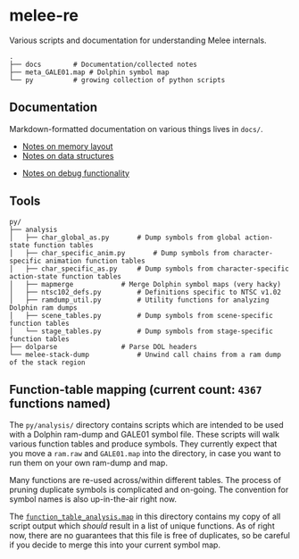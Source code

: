# melee-re
Various scripts and documentation for understanding Melee internals.


```
.
├── docs		# Documentation/collected notes
├── meta_GALE01.map	# Dolphin symbol map
└── py			# growing collection of python scripts
```


## Documentation

Markdown-formatted documentation on various things lives in `docs/`.

- [Notes on memory layout](docs/LINKERMAP.md)
- [Notes on data structures](docs/STRUCT.md)
* [Notes on debug functionality](docs/DEBUG.md)

## Tools  

```
py/
├── analysis
│   ├── char_global_as.py		# Dump symbols from global action-state function tables
│   ├── char_specific_anim.py		# Dump symbols from character-specific animation function tables
│   ├── char_specific_as.py		# Dump symbols from character-specific action-state function tables
│   ├── mapmerge			# Merge Dolphin symbol maps (very hacky)
│   ├── ntsc102_defs.py			# Definitions specific to NTSC v1.02
│   ├── ramdump_util.py			# Utility functions for analyzing Dolphin ram dumps
│   ├── scene_tables.py			# Dump symbols from scene-specific function tables
│   └── stage_tables.py			# Dump symbols from stage-specific function tables
├── dolparse				# Parse DOL headers
└── melee-stack-dump			# Unwind call chains from a ram dump of the stack region
```

## Function-table mapping (current count: `4367` functions named)
The `py/analysis/` directory contains scripts which are intended to be used
with a Dolphin ram-dump and GALE01 symbol file. These scripts will walk various
function tables and produce symbols. They currently expect that you move a 
`ram.raw` and `GALE01.map` into the directory, in case you want to run them
on your own ram-dump and map.

Many functions are re-used across/within different tables. The process of pruning 
duplicate symbols is complicated and on-going. The convention for symbol names is
also up-in-the-air right now.

The [`function_table_analysis.map`](py/analysis/function_table_analysis.map) 
in this directory contains my copy of all script output which _should_ result 
in a list of unique functions. As of right now, there are no guarantees that 
this file is free of duplicates, so be careful if you decide to merge this 
into your current symbol map.

